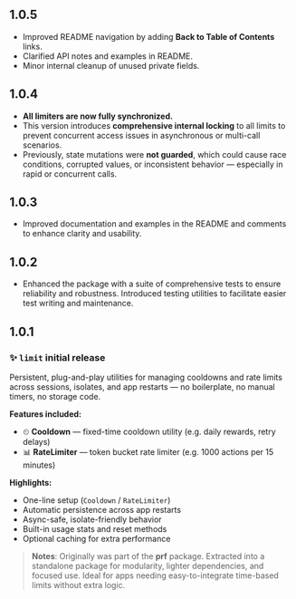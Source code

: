 ## 1.0.5

- Improved README navigation by adding **Back to Table of Contents** links.
- Clarified API notes and examples in README.
- Minor internal cleanup of unused private fields.

## 1.0.4

- **All limiters are now fully synchronized.**
- This version introduces **comprehensive internal locking** to all limits to prevent concurrent access issues in asynchronous or multi-call scenarios.
- Previously, state mutations were **not guarded**, which could cause race conditions, corrupted values, or inconsistent behavior — especially in rapid or concurrent calls.

## 1.0.3

- Improved documentation and examples in the README and comments to enhance clarity and usability.

## 1.0.2

- Enhanced the package with a suite of comprehensive tests to ensure reliability and robustness. Introduced testing utilities to facilitate easier test writing and maintenance.

## 1.0.1

### ✨ **`limit` initial release**

Persistent, plug-and-play utilities for managing cooldowns and rate limits across sessions, isolates, and app restarts — no boilerplate, no manual timers, no storage code.

**Features included:**

- ⏲ **Cooldown** — fixed-time cooldown utility (e.g. daily rewards, retry delays)
- 📊 **RateLimiter** — token bucket rate limiter (e.g. 1000 actions per 15 minutes)

**Highlights:**

- One-line setup (`Cooldown` / `RateLimiter`)
- Automatic persistence across app restarts
- Async-safe, isolate-friendly behavior
- Built-in usage stats and reset methods
- Optional caching for extra performance

> **Notes**: Originally was part of the **prf** package. Extracted into a standalone package for modularity, lighter dependencies, and focused use. Ideal for apps needing easy-to-integrate time-based limits without extra logic.
